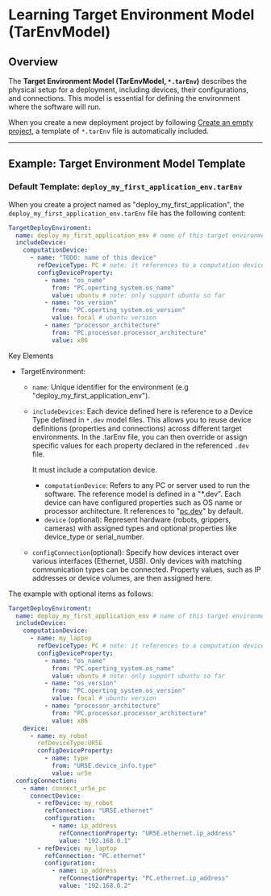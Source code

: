 # Learning Target Environment Model (TarEnvModel)

## Overview

The **Target Environment Model (TarEnvModel, `*.tarEnv`)** describes the physical setup for a deployment, including devices, their configurations, and connections. This model is essential for defining the environment where the software will run.


When you create a new deployment project by following [Create an empty project](../README.md#create-an-empty-deployment-project), a template of `*.tarEnv` file is automatically included.

---

## Example: Target Environment Model Template

### Default Template: `deploy_my_first_application_env.tarEnv`
When you create a project named as "deploy_my_first_application", the `deploy_my_first_application_env.tarEnv` file has the following content:

```yaml
TargetDeployEnviroment:
  name: deploy_my_first_application_env # name of this target environment"
  includeDevice:
    computationDevice:
      - name: "TODO: name of this device"
        refDeviceType: PC # note: it references to a computation device type from the device catalog, you can change it if you create your owns
        configDeviceProperty:
          - name: "os_name"
            from: "PC.operting_system.os_name"
            value: ubuntu # note: only support ubuntu so far
          - name: "os_version"
            from: "PC.operting_system.os_version"
            value: focal # ubuntu version
          - name: "processor_architecture"
            from: "PC.processor.processor_architecture"
            value: x86

```

Key Elements
- TargetEnvironment:
  - `name`: Unique identifier for the environment (e.g "deploy_my_first_application_env").
  - `includeDevices`:
    Each device defined here is reference to a Device Type defined in `*.dev` model files. This allows you to reuse device definitions (properties and connections) across different target environments. In the .tarEnv file, you can then override or assign specific values for each property declared in the referenced `.dev` file.

    It must include a computation device.

    - `computationDevice`:
        Refers to any PC or server used to run the software. The reference model is defined in a "*.dev". Each device can have configured properties such as OS name or processor architecture.
        It references to "[pc.dev](https://github.com/ipa-rwu/DeploymentDeviceCatalog/blob/main/de.fraunhofer.ipa.deployment.catalog.devices/pc.dev)" by default.
    - `device` (optional):
        Represent hardware (robots, grippers, cameras) with assigned types and optional properties like device_type or serial_number.

  - `configConnection`(optional):
    Specify how devices interact over various interfaces (Ethernet, USB). Only devices with matching communication types can be connected. Property values, such as IP addresses or device volumes, are then assigned here.

The example with optional items as follows:

```yaml
TargetDeployEnviroment:
  name: deploy_my_first_application_env # name of this target environment"
  includeDevice:
    computationDevice:
      - name: my_laptop
        refDeviceType: PC # note: it references to a computation device type from the device catalog, you can change it if you create your owns
        configDeviceProperty:
          - name: "os_name"
            from: "PC.operting_system.os_name"
            value: ubuntu # note: only support ubuntu so far
          - name: "os_version"
            from: "PC.operting_system.os_version"
            value: focal # ubuntu version
          - name: "processor_architecture"
            from: "PC.processor.processor_architecture"
            value: x86
    device:
      - name: my_robot
        refDeviceType:UR5E
        configDeviceProperty:
          - name: type
            from: "UR5E.device_info.type"
            value: ur5e
  configConnection:
    - name: connect_ur5e_pc
      connectDevice:
        - refDevice: my_robot
          refConnection: "UR5E.ethernet"
          configuration:
            - name: ip_address
              refConnectionProperty: "UR5E.ethernet.ip_address"
              value: "192.168.0.1"
        - refDevice: my_laptop
          refConnection: "PC.ethernet"
          configuration:
            - name: ip_address
              refConnectionProperty: "PC.ethernet.ip_address"
              value: "192.168.0.2"

```
